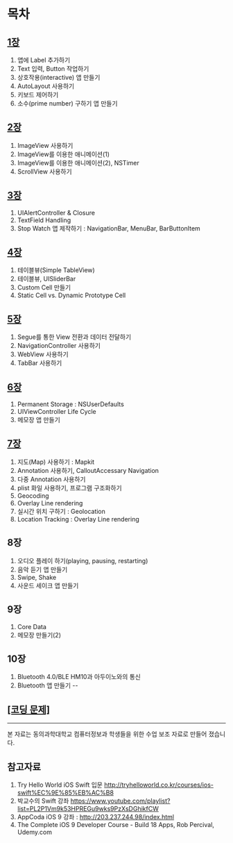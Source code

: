 목차
=======
## [1장](https://jhkim3217.gitbooks.io/lec_2016_1/content/chapter1.html)
1. 앱에 Label 추가하기 
2. Text 입력, Button 작업하기 
3. 상호작용(interactive) 앱 만들기 
4. AutoLayout 사용하기
5. 키보드 제어하기 
6. 소수(prime number) 구하기 앱 만들기

## [2장](https://jhkim3217.gitbooks.io/lec_2016_1/content/02_c7a5.html)
1. ImageView 사용하기
2. ImageView를 이용한 애니메이션(1)
3. ImageView를 이용한 애니메이션(2), NSTimer
4. ScrollView 사용하기

## [3장](https://jhkim3217.gitbooks.io/lec_2016_1/content/03_c7a5.html)
1. UIAlertController & Closure
2. TextField Handling
3. Stop Watch 앱 제작하기 : NavigationBar, MenuBar, BarButtonItem

## [4장](https://jhkim3217.gitbooks.io/lec_2016_1/content/04_c7a5.html)
1. 테이블뷰(Simple TableView) 
2. 테이블뷰, UISliderBar
3. Custom Cell 만들기
4. Static Cell vs. Dynamic Prototype Cell

## [5장](https://jhkim3217.gitbooks.io/lec_2016_1/content/05_c7a5.html)
1. Segue를 통한 View 전환과 데이터 전달하기
2. NavigationController 사용하기
3. WebView 사용하기
4. TabBar 사용하기

## [6장](https://jhkim3217.gitbooks.io/lec_2016_1/content/06_c7a5.html)
1. Permanent Storage : NSUserDefaults
2. UIViewController Life Cycle 
3. 메모장 앱 만들기

## [7장 ](https://jhkim3217.gitbooks.io/lec_2016_1/content/07_c7a5.html)
1. 지도(Map) 사용하기 : Mapkit
2. Annotation 사용하기, CalloutAccessary Navigation
3. 다중 Annotation 사용하기
4. plist 화일 사용하기, 프로그램 구조화하기
5. Geocoding 
6. Overlay Line rendering 
7. 실시간 위치 구하기 : Geolocation
8. Location Tracking : Overlay Line rendering

## 8장
1. 오디오 플레이 하기(playing, pausing, restarting)
2. 음악 듣기 앱 만들기 
3. Swipe, Shake
4. 사운드 세이크 앱 만들기

## 9장
1. Core Data
2. 메모장 만들기(2)

## 10장
1. Bluetooth 4.0/BLE HM10과 아두이노와의 통신
2. Bluetooth 앱 만들기
--
## [[코딩 문제]](https://jhkim3217.gitbooks.io/lec_2016_1/content/cf54_b529_bb38_c81c.html)
---

본 자료는  동의과학대학교 컴퓨터정보과 학생들을 위한 수업 보조 자료로 만들어 졌습니다.


## 참고자료

1. Try Hello World iOS Swift 입문 http://tryhelloworld.co.kr/courses/ios-swift%EC%9E%85%EB%AC%B8
2.  박교수의 Swift 강좌 https://www.youtube.com/playlist?list=PL2P1Vm9k53HPREGu9wks9PzXsDGhikfCW
2. AppCoda iOS 9 강좌 : http://203.237.244.98/index.html
3. The Complete iOS 9 Developer Course - Build 18 Apps, Rob Percival, Udemy.com
